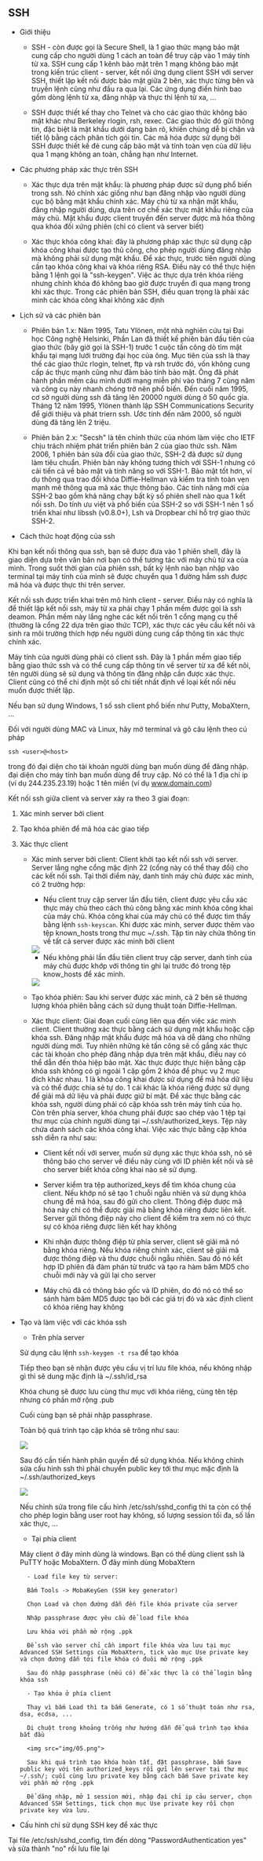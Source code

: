 ## SSH

- Giới thiệu

	- SSH - còn được gọi là Secure Shell, là 1 giao thức mạng bảo mật cung cấp cho người dùng 1 cách an toàn để truy cập vào 1 máy tính từ xa. SSH cung cấp 1 kênh bảo mật trên 1 mạng không bảo mật trong kiến trúc client - server, kết nối ứng dụng client SSH với server SSH, thiết lập kết nối được bảo mật giữa 2 bên, xác thực từng bên và truyền lệnh cũng như đầu ra qua lại. Các ứng dụng điển hình bao gồm dòng lệnh từ xa, đăng nhập và thực thi lệnh từ xa, ...

	- SSH được thiết kế thay cho Telnet và cho các giao thức không bảo mật khác như Berkeley rlogin, rsh, rexec. Các giao thức đó gửi thông tin, đặc biệt là mật khẩu dưới dạng bản rõ, khiến chúng dễ bị chặn và tiết lộ bằng cách phân tích gói tin. Các mã hóa được sử dụng bởi SSH được thiết kế đẻ cung cấp bảo mật và tính toàn vẹn của dữ liệu qua 1 mạng không an toàn, chẳng hạn như Internet.

- Các phương pháp xác thực trên SSH

	- Xác thực dựa trên mật khẩu: là phương pháp được sử dụng phổ biến trong ssh. Nó chính xác giống như bạn đăng nhập vào người dùng cục bộ bằng mật khẩu chính xác. Máy chủ từ xa nhận mật khẩu, đăng nhập người dùng, dựa trên cơ chế xác thực mật khẩu riêng của máy chủ. Mật khẩu được client truyền đến server được mã hóa thông qua khóa đối xứng phiên (chỉ có client và server biết)
	
	- Xác thực khóa công khai: đây là phương pháp xác thực sử dụng cặp khóa công khai được tạo thủ công, cho phép người dùng đăng nhập mà không phải sử dụng mật khẩu. Để xác thực, trước tiên người dùng cần tạo khóa công khai và khóa riêng RSA. Điều này có thể thực hiện bằng 1 lệnh gọi là "ssh-keygen". Việc ác thực dựa trên khóa riêng nhưng chính khóa đó không bao giờ được truyền đi qua mạng trong khi xác thực. Trong các phiên bản SSH, điều quan trọng là phải xác minh các khóa công khai không xác định

- Lịch sử và các phiên bản

	- Phiên bản 1.x: Năm 1995, Tatu Ylönen, một nhà nghiên cứu tại Đại học Công nghệ Helsinki, Phần Lan đã thiết kế phiên bản đầu tiên của giao thức (bây giờ gọi là SSH-1) trước 1 cuộc tấn công dò tìm mật khẩu tại mạng lưới trường đại học của ông. Mục tiên của ssh là thay thế các giao thức rlogin, telnet, ftp và rsh trước đó, vốn không cung cấp ác thực mạnh cũng như đảm bảo tính bảo mật. Ông đã phát hành phần mềm cảu mình dưới mạng miễn phí vào tháng 7 cùng năm và công cụ này nhanh chóng trở nên phổ biến. Đến cuối năm 1995, cơ sở người dùng ssh đã tăng lên 20000 người dùng ở 50 quốc gia. Tháng 12 năm 1995, Ylönen thành lập SSH Communications Security để giới thiệu và phát triern ssh. Ước tính đến năm 2000, số người dùng đã tăng lên 2 triệu.
	
	- Phiên bản 2.x: "Secsh" là tên chính thức của nhóm làm việc cho IETF chịu trách nhiệm phát triển phiên bản 2 của giao thức ssh. Năm 2006, 1 phiên bản sửa đổi của giao thức, SSH-2 đã được sử dụng làm tiêu chuẩn. Phiên bản này không tương thích với SSH-1 nhưng có cải tiến cả về bảo mật và tính năng so với SSH-1. Bảo mật tốt hơn, ví dụ thông qua trao đổi khóa Diffie-Hellman và kiểm tra tính toàn vẹn mạnh mẽ thông qua mã xác thực thông báo. Các tính năng mới của SSH-2 bao gồm khả năng chạy bất kỳ số phiên shell nào qua 1 kết nối ssh. Do tính ưu việt và phổ biến của SSH-2 so với SSH-1 nên 1 số triển khai như libssh (v0.8.0+), Lsh và Dropbear chỉ hỗ trợ giao thức SSH-2.
	
- Cách thức hoạt động của ssh

Khi bạn kết nối thông qua ssh, bạn sẽ được đưa vào 1 phiên shell, đây là giao diện dựa trên văn bản nơi bạn có thể tương tác với máy chủ từ xa của mình. Trong suốt thời gian của phiên ssh, bất kỳ lệnh nào bạn nhập vào terminal tại máy tính của mình sẽ được chuyển qua 1 đường hầm ssh được mã hóa và được thực thi trên server.

Kết nối ssh được triển khai trên mô hình client - server. Điều này có nghĩa là để thiết lập kết nối ssh, máy từ xa phải chạy 1 phần mềm được gọi là ssh deamon. Phần mềm này lắng nghe các kết nối trên 1 cổng mạng cụ thể (thường là cổng 22 dựa trên giao thức TCP), xác thực các yêu cầu kết nôi và sinh ra môi trường thích hợp nếu người dùng cung cấp thông tin xác thực chính xác.

Máy tính của người dùng phải có client ssh. Đây là 1 phần mềm giao tiếp bằng giao thức ssh và có thể cung cấp thông tin về server từ xa để kết nôi, tên người dùng sẽ sử dụng và thông tin đăng nhập cần được xác thực. Client cũng có thể chỉ định một số chi tiết nhất định về loại kết nối nếu muốn được thiết lập.

Nếu bạn sử dụng Windows, 1 số ssh client phổ biến như Putty, MobaXtern, ...

Đối với người dùng MAC và Linux, hãy mở terminal và gõ câu lệnh theo cú pháp

`ssh <user>@<host>`

trong đó <user> đại diện cho tài khoản người dùng bạn muốn dùng để đăng nhập. <host> đại diện cho máy tính bạn muốn dùng để truy cập. Nó có thể là 1 địa chỉ ip (ví dụ 244.235.23.19) hoặc 1 tên miền (ví dụ www.domain.com)

Kết nối ssh giữa client và server xảy ra theo 3 giai đoạn:

1. Xác minh server bởi client

2. Tạo khóa phiên để mã hóa các giao tiếp

3. Xác thực client

	- Xác minh server bởi client: Client khởi tạo kết nối ssh với server. Server lắng nghe cổng mặc định 22 (cổng này có thể thay đổi) cho các kết nối ssh. Tại thời điểm này, danh tính máy chủ được xác minh, có 2 trường hợp:
		
		- Nếu client truy cập server lần đầu tiên, client được yêu cầu xác thực máy chủ theo cách thủ công bằng xác minh khóa công khai của máy chủ. Khóa công khai của máy chủ có thể được tìm thấy bằng lệnh `ssh-keyscan`. Khi được xác minh, server được thêm vào tệp known_hosts trong thư mục ~/.ssh. Tập tin này chứa thông tin về tất cả server được xác minh bởi client
		
		<img src="img/01.png">
		
		- Nếu không phải lần đầu tiên client truy cập server, danh tính của máy chủ được khớp với thông tin ghi lại trước đó trong tệp know_hosts để xác minh.
		
		<img src="img/02.png">
		
	- Tạo khóa phiên: Sau khi server được xác minh, cả 2 bên sẽ thương lượng khóa phiên bằng cách sử dụng thuật toán Diffie-Hellman.
	
	- Xác thực client: Giai đoạn cuối cùng liên qua đến việc xác minh client. Client thường xác thực bằng cách sử dụng mật khẩu hoặc cặp khóa ssh. Đăng nhập mật khẩu được mã hóa và dễ dàng cho những người dùng mới. Tuy nhiên những kẻ tấn công sẽ cố gắng xác thực các tài khoản cho phép đăng nhập dựa trên mật khẩu, điều nay có thể dẫn đến thỏa hiệp bảo mật. Xác thực được thực hiện bằng cặp khóa ssh không có gì ngoài 1 cặp gồm 2 khóa để phục vụ 2 mục đích khác nhau. 1 là khóa công khai được sử dụng để mã hóa dữ liệu và có thể được chia sẻ tự do. 1 cái khác là khóa riêng được sử dụng để giải mã dữ liệu và phải được giữ bí mật. Để xác thực bằng các khóa ssh, người dùng phải có cặp khóa ssh trên máy tính của họ. Còn trên phía server, khóa chung phải được sao chép vào 1 tệp tại thư mục của chính người dùng tại ~/.ssh/authorized_keys. Tệp này chứa danh sách các khóa công khai. Việc xác thực bằng cặp khóa ssh diễn ra như sau:
	
		- Client kết nối với server, muốn sử dụng xác thực khóa ssh, nó sẽ thông báo cho server về điều này cùng với ID phiên kết nối và sẽ cho server biết khóa công khai nào sẽ sử dụng.
		
		- Server kiểm tra tệp authorized_keys để tìm khóa chung của client. Nếu khớp nó sẽ tạo 1 chuỗi ngẫu nhiên và sử dụng khóa chung để mã hóa, sau đó gửi cho client. Thông điệp được mã hóa này chỉ có thể được giải mã bằng khóa riêng được liên kết. Server gửi thông điệp này cho client để kiểm tra xem nó có thực sự có khóa riêng được liên kết hay không
		
		- Khi nhận được thông điệp từ phía server, client sẽ giải mã nó bằng khóa riêng. Nếu khóa riêng chính xác, client sẽ giải mã được thông điệp và thu được chuỗi ngẫu nhiên. Sau đó nó kết hợp ID phiên đã đàm phán từ trước và tạo ra hàm băm MD5 cho chuỗi mới này và gửi lại cho server
		
		- Máy chủ đã có thông báo gốc và ID phiên, do đó nó có thể so sánh hàm băm MD5 được tạo bởi các giá trị đó và xác định client có khóa riêng hay không

- Tạo và làm việc với các khóa ssh

	- Trên phía server
	
	Sử dụng câu lệnh `ssh-keygen -t rsa` để tạo khóa
	
	Tiếp theo bạn sẽ nhận được yêu cầu vị trí lưu file khóa, nếu không nhập gì thì sẽ dung mặc định là ~/.ssh/id_rsa
	
	Khóa chung sẽ được lưu cùng thư mục với khóa riêng, cùng tên tệp nhưng có phần mở rộng .pub
	
	Cuối cùng bạn sẽ phải nhập passphrase.
	
	Toàn bộ quá trình tạo cặp khóa sẽ trông như sau:
	
	<img src="img/03.png">
	
	Sau đó cần tiến hành phân quyền để sử dụng khóa. Nếu không chỉnh sửa cấu hình ssh thì phải chuyển public key tới thư mục mặc định là ~/.ssh/authorized_keys
	
	<img src="img/04.png">
	
	Nếu chỉnh sửa trong file cấu hình /etc/ssh/sshd_config thì ta còn có thể cho phép login bằng user root hay không, số lượng session tối đa, số lần xác thực, ...
	
	- Tại phía client
	
	Máy client ở đây mình dùng là windows. Bạn có thể dùng client ssh là PuTTY hoặc MobaXtern. Ở đây mình dùng MobaXtern
	
		- Load file key từ server:
		
		Bấm Tools -> MobaKeyGen (SSH key generator)
		
		Chọn Load và chọn đường dẫn đến file khóa private của server
		
		Nhập passphrase được yêu cầu để load file khóa
		
		Lưu khóa với phần mở rộng .ppk
		
		Để ssh vào server chỉ cần import file khóa vừa lưu tại mục Advanced SSH Settings của MobaXtern, tick vào mục Use private key và chọn đường dẫn tới file khóa có đuôi mở rộng .ppk
		
		Sau đó nhập passphrase (nếu có) để xác thực là có thể login bằng khóa ssh
	
		- Tạo khóa ở phía client
		
		Thay vì bấm Load thì ta bấm Generate, có 1 số thuật toán như rsa, dsa, ecdsa, ...
		
		Di chuột trong khoảng trống như hướng dẫn để quá trình tạo khóa bắt đầu
		
		<img src="img/05.png">
		
		Sau khi quá trình tạo khóa hoàn tất, đặt passphrase, bấm Save public key với tên authorized_keys rồi gửi lên server tại thư mục ~/.ssh/; cuối cùng lưu private key bằng cách bấm Save private key với phần mở rộng .ppk
		
		Để dăng nhập, mở 1 session mới, nhập đại chỉ ip cảu server, chọn Advanced SSH Settings, tick chọn mục Use private key rồi chọn private key vừa lưu.

- Cấu hình chỉ sử dụng SSH key để xác thực

Tại file /etc/ssh/sshd_config, tìm đến dòng "PasswordAuthentication yes" và sửa thành "no" rồi lưu file lại